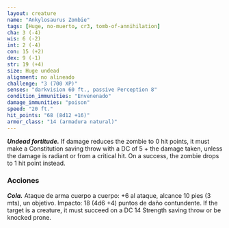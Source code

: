 ```yaml
---
layout: creature
name: "Ankylosaurus Zombie"
tags: [Huge, no-muerto, cr3, tomb-of-annihilation]
cha: 3 (-4)
wis: 6 (-2)
int: 2 (-4)
con: 15 (+2)
dex: 9 (-1)
str: 19 (+4)
size: Huge undead
alignment: no alineado
challenge: "3 (700 XP)"
senses: "darkvision 60 ft., passive Perception 8"
condition_immunities: "Envenenado"
damage_immunities: "poison"
speed: "20 ft."
hit_points: "68 (8d12 +16)"
armor_class: "14 (armadura natural)"
---
```


***Undead fortitude.*** If damage reduces the zombie to 0 hit points, it must make a Constitution saving throw with a DC of 5 + the damage taken, unless the damage is radiant or from a critical hit. On a success, the zombie drops to 1 hit point instead.

### Acciones

***Cola.*** Ataque de arma cuerpo a cuerpo: +6 al ataque, alcance 10 pies (3 mts), un objetivo. Impacto: 18 (4d6 +4) puntos de daño contundente. If the target is a creature, it must succeed on a DC 14 Strength saving throw or be knocked prone.